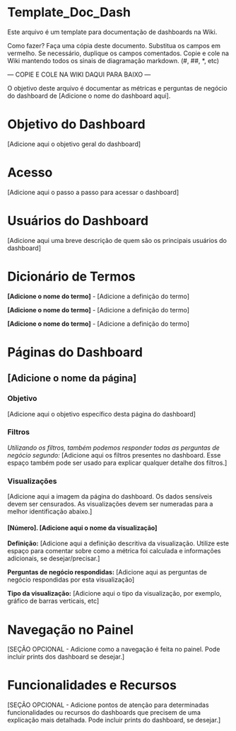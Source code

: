 # Template_Doc_Dash

Este arquivo é um template para documentação de dashboards na Wiki.

Como fazer?
Faça uma cópia deste documento.
Substitua os campos em vermelho.
Se necessário, duplique os campos comentados.
Copie e cole na Wiki mantendo todos os sinais de diagramação markdown. (#, ##, *, etc)

— COPIE E COLE NA WIKI DAQUI PARA BAIXO —

O objetivo deste arquivo é documentar as métricas e perguntas de negócio do dashboard de [Adicione o nome do dashboard aqui].

# Objetivo do Dashboard

[Adicione aqui o objetivo geral do dashboard]

# Acesso

[Adicione aqui o passo a passo para acessar o dashboard]

# Usuários do Dashboard

[Adicione aqui uma breve descrição de quem são os principais usuários do dashboard]

# Dicionário de Termos

**[Adicione o nome do termo]** - [Adicione a definição do termo]

**[Adicione o nome do termo]** - [Adicione a definição do termo]

**[Adicione o nome do termo]** - [Adicione a definição do termo]


# Páginas do Dashboard
## [Adicione o nome da página]
### Objetivo
[Adicione aqui o objetivo específico desta página do dashboard]

### Filtros
*Utilizando os filtros, também podemos responder todas as perguntas de negócio segundo:* [Adicione aqui os filtros presentes no dashboard. Esse espaço também pode ser usado para explicar qualquer detalhe dos filtros.]

### Visualizações
[Adicione aqui a imagem da página do dashboard. Os dados sensíveis devem ser censurados. As visualizações devem ser numeradas para a melhor identificação abaixo.]
<br>

#### [Número]. [Adicione aqui o nome da visualização]
**Definição:** [Adicione aqui a definição descritiva da visualização. Utilize este espaço para comentar sobre como a métrica foi calculada e informações adicionais, se desejar/precisar.]

**Perguntas de negócio respondidas:** [Adicione aqui as perguntas de negócio respondidas por esta visualização]

**Tipo da visualização:** [Adicione aqui o tipo da visualização, por exemplo, gráfico de barras verticais, etc]
<br>

# Navegação no Painel
[SEÇÃO OPCIONAL - Adicione como a navegação é feita no painel. Pode incluir prints dos dashboard se desejar.]

# Funcionalidades e Recursos
[SEÇÃO OPCIONAL - Adicione pontos de atenção para determinadas funcionalidades ou recursos do dashboards que precisem de uma explicação mais detalhada. Pode incluir prints do dashboard, se desejar.]

